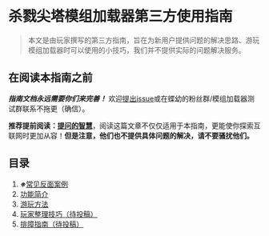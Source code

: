 # 杀戮尖塔模组加载器第三方使用指南
> 本文是由玩家撰写的第三方指南，旨在为新用户提供问题的解决思路、游玩模组加载器时可以使用的小技巧，我们并不提供实际的问题解决服务。

## 在阅读本指南之前
***指南文档永远需要你们来完善！*** 欢迎[提出issue](https://github.com/starFaith2007/SpireModLoader_Third_Party_User_Guide/issues "提出issue")或在蝶幼的粉丝群/模组加载器测试群联系不拖更（确信）。

**推荐提前阅读：**[**提问的智慧**](https://lug.ustc.edu.cn/wiki/doc/smart-questions/ "提问的智慧")，阅读这篇文章不仅仅适用于本指南，更能使你探索互联网时更加从容！**但是注意，他们也不提供具体问题的解决，请不要骚扰他们。**

## 目录
1.  ***※***[常见反面案例](https://github.com/starFaith2007/SpireModLoader_Third_Party_User_Guide/wiki/%E5%B8%B8%E8%A7%81%E5%8F%8D%E9%9D%A2%E6%A1%88%E4%BE%8B)
2. [功能简介](https://github.com/starFaith2007/SpireModLoader_Third_Party_User_Guide/wiki/%E5%8A%9F%E8%83%BD%E7%AE%80%E4%BB%8B%EF%BC%88%E5%BE%85%E7%BC%96%E5%86%99%EF%BC%89)
3. [游玩方法](https://github.com/starFaith2007/SpireModLoader_Third_Party_User_Guide/wiki/%E6%B8%B8%E7%8E%A9%E6%96%B9%E6%B3%95%EF%BC%88%E5%BE%85%E7%BC%96%E5%86%99%EF%BC%89)
4. [玩家整理技巧（待投稿）](https://github.com/starFaith2007/SpireModLoader_Third_Party_User_Guide/wiki/%E7%8E%A9%E5%AE%B6%E6%95%B4%E7%90%86%E6%8A%80%E5%B7%A7%EF%BC%88%E5%BE%85%E6%8A%95%E7%A8%BF%EF%BC%89)
5. [排障指南（待投稿）](https://github.com/starFaith2007/SpireModLoader_Third_Party_User_Guide/wiki/%E6%8E%92%E9%9A%9C%E6%8C%87%E5%8D%97%EF%BC%88%E5%BE%85%E6%8A%95%E7%A8%BF%EF%BC%89)
